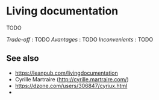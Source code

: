# Living documentation

TODO

_Trade-off_ : TODO
_Avantages_ : TODO
_Inconvenients_ : TODO

## See also

- https://leanpub.com/livingdocumentation
- Cyrille Martraire (http://cyrille.martraire.com/)
- https://dzone.com/users/306847/cyriux.html
- 